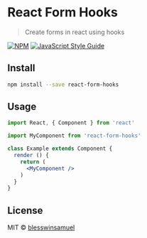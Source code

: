 # React Form Hooks

> Create forms in react using hooks

[![NPM](https://img.shields.io/npm/v/react-form-hooks.svg)](https://www.npmjs.com/package/react-form-hooks) [![JavaScript Style Guide](https://img.shields.io/badge/code_style-standard-brightgreen.svg)](https://standardjs.com)

## Install

```bash
npm install --save react-form-hooks
```

## Usage

```jsx
import React, { Component } from 'react'

import MyComponent from 'react-form-hooks'

class Example extends Component {
  render () {
    return (
      <MyComponent />
    )
  }
}
```

## License

MIT © [blesswinsamuel](https://github.com/blesswinsamuel)